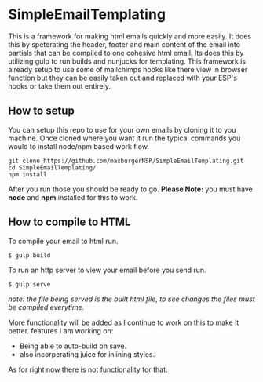 # SimpleEmailTemplating

This is a framework for making html emails quickly and more easily. It does this by speterating the header, footer and main content of the email into partials that can be compiled to one cohesive html email. Its does this by utilizing gulp to run builds and nunjucks for templating. This framework is already setup to use some of mailchimps hooks like there view in browser function but they can be easily taken out and replaced with your ESP's hooks or take them out entirely. 

## How to setup
You can setup this repo to use for your own emails by cloning it to you machine. Once cloned where you want it run the typical commands you would to install node/npm based work flow. 

```
git clone https://github.com/maxburgerNSP/SimpleEmailTemplating.git
cd SimpleEmailTemplating/
npm install
```
After you run those you should be ready to go. **Please Note:** you must have **node** and **npm** installed for this to work. 

## How to compile to HTML

To compile your email to html run. 


``` $ gulp build ```


To run an http server to view your email before you send run. 


``` $ gulp serve ```


*note: the file being served is the built html file, to see changes the files must be compiled everytime.*

More functionality will be added as I continue to work on this to make it better.
features I am working on:
* Being able to auto-build on save. 
* also incorperating juice for inlining styles. 

As for right now there is not functionality for that. 